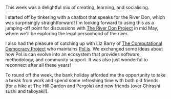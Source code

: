 This week was a delightful mix of creating, learning, and socialising. 

I started off by tinkering with a chatbot that speaks for the River Don, which was surprisingly straightforward! I'm looking forward to using this as a jumping-off point for discussions with [The River Don Project](https://www.theriverdon.org/) in mid May, where we'll be exploring the legal personhood of the river.

I also had the pleasure of catching up with Liz Barry of [The Computational Democracy Project](https://compdemocracy.org/) who maintains [Pol.is](https://pol.is/home). We exchanged some ideas about how Pol.is can evolve into an ecosystem that provides software, methodology, and community support. It was also just wonderful to reconnect after all these years!

To round off the week, the bank holiday afforded me the opportunity to take a break from work and spend some refreshing time with both old friends (for a hike at The Hill Garden and Pergola) and new friends (over Chirashi sushi and takoyaki!).